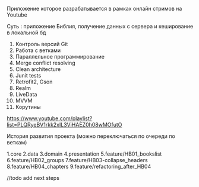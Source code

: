Приложение которое разрабатывается в рамках онлайн стримов на Youtube

Суть : приложение Библия, получение данных с сервера и кеширование в локальной бд

1. Контроль версий Git
2. Работа с ветками
3. Параллельное программирование
4. Merge conflict resolving
5. Clean architecture
6. Junit tests
7. Retrofit2, Gson
8. Realm
9. LiveData
10. MVVM
11. Корутины

https://www.youtube.com/playlist?list=PLQRyeBV1rkk2xIL3ViHAEZ0h08wMOfutO

История развития проекта (можно переключаться по очереди по веткам)

1.core
2.data
3.domain
4.presentation
5.feature/HB01_bookslist
6.feature/HB02_groups
7.feature/HB03-collapse_headers
8.feature/HB04_chapters
9.feature/refactoring_after_HB04

//todo add next steps

